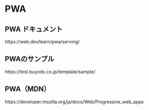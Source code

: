 # PWA

<h2>PWA ドキュメント</h2>
<p>https://web.dev/learn/pwa/serving/</p>

<h2>PWAのサンプル</h2>
<p>https://test.buyodo.co.jp/template/sample/</p>

<h2>PWA（MDN）</h2>
<p>https://developer.mozilla.org/ja/docs/Web/Progressive_web_apps</p>
